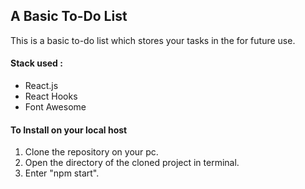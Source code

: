 <h2>A Basic To-Do List</h2>
<p>This is a basic to-do list which stores your tasks in the for future use.</p>
<h4>Stack used : </h4>
<ul>
    <li>React.js</li>
    <li>React Hooks</li>
    <li>Font Awesome</li>
</ul>

<h4>To Install on your local host</h4>
<ol>
<li>Clone the repository on your pc.</li>
<li>Open the directory of the cloned project in terminal.</li>
<li>Enter "npm start".</li>
</ol>

